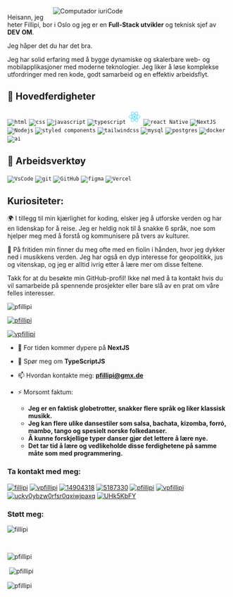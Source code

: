 <img src="https://raw.githubusercontent.com/MicaelliMedeiros/micaellimedeiros/master/image/computer-illustration.png" min-width="400px" max-width="400px" width="400px" align="right" alt="Computador iuriCode">


<p align="left"> 
  Heisann, jeg heter Fillipi, bor i Oslo og jeg er en <strong>Full-Stack utvikler</strong> og teknisk sjef av <strong>DEV OM</strong>.<br>
</p>
<p align="left">Jeg håper det du har det bra.</p>
<p align="left">Jeg har solid erfaring med å bygge dynamiske og skalerbare web- og mobilapplikasjoner med moderne teknologier. Jeg liker å løse komplekse utfordringer med ren kode, godt samarbeid og en effektiv arbeidsflyt.</p>
<p align="left">

<h2>🚀 Hovedferdigheter</h2>

<p>
  <code><img height="32" src="https://skillicons.dev/icons?i=html&theme=light" alt="html" title="HTML"/></code>
  <code><img height="32" src="https://skillicons.dev/icons?i=css&theme=light" alt="css" title="CSS"/></code>
  <code><img height="32" src="https://skillicons.dev/icons?i=js&theme=light" alt="javascript" title="JavaScript"/></code>
  <code><img height="32" src="https://skillicons.dev/icons?i=ts&theme=light" alt="typescript" title="TypeScript"/></code>
  <code><img height="32" src="https://raw.githubusercontent.com/github/explore/80688e429a7d4ef2fca1e82350fe8e3517d3494d/topics/react/react.png" alt="React" title="React"/></code>
  <code><img height="32" src="https://skillicons.dev/icons?i=react&native&theme=light" alt="react Native" title="React Native"/></code>
  <code><img height="32" src="https://nextjs.org/static/favicon/favicon-32x32.png" alt="NextJS" title="NextJS"/></code>
  <code><img height="32" src="https://skillicons.dev/icons?i=nodejs&theme=dark" alt="Nodejs" title="NodeJS"/></code>
  <code><img height="32" src="https://skillicons.dev/icons?i=styledcomponents&theme=light" alt="styled components" title="Styled Components"/></code>
  <code><img height="32" src="https://skillicons.dev/icons?i=tailwind&theme=dark" alt="tailwindcss" title="Tailwind CSS"/></code>
  <code><img height="32" src="https://skillicons.dev/icons?i=mysql&theme=light" alt="mysql" title="MySQL"/></code>
  <code><img height="32" src="https://skillicons.dev/icons?i=postgres&theme=dark" alt="postgres" title="Postgres"/></code>
  <code><img height="32" src="https://skillicons.dev/icons?i=docker&theme=light" alt="docker" title="Docker"/></code>
  <code><img height="32" src="https://skillicons.dev/icons?i=ai&theme=light" alt="ai" title="AI"/></code>
</p>

<h2>💼 Arbeidsverktøy</h2>

<p>
  <code><img height="32" src="https://skillicons.dev/icons?i=vscode&theme=light" alt="VsCode" title="VS Code"/></code>
  <code><img height="32" src="https://skillicons.dev/icons?i=git&theme=light" alt="git" title="Git"/></code>
  <code><img height="32" src="https://skillicons.dev/icons?i=github&theme=light" alt="GitHub" title="GitHub"/></code>
  <code><img height="32" src="https://skillicons.dev/icons?i=figma&theme=light" alt="figma" title="Figma"/></code>
  <code><img height="32" src="https://skillicons.dev/icons?i=vercel&theme=light" alt="Vercel" title="Vercel"/></code>
</p>

<h2>Kuriositeter:</h2>
<p>🌍 I tillegg til min kjærlighet for koding, elsker jeg å utforske verden og har en lidenskap for å reise. Jeg er heldig nok til å snakke 6 språk, noe som hjelper meg med å forstå og kommunisere på tvers av kulturer.</hp>

<p>🎻 På fritiden min finner du meg ofte med en fiolin i hånden, hvor jeg dykker ned i musikkens verden. Jeg har også en dyp interesse for geopolitikk, jus og vitenskap, og jeg er alltid ivrig etter å lære mer om disse feltene.</p>

<p>Takk for at du besøkte min GitHub-profil! Ikke nøl med å ta kontakt hvis du vil samarbeide på spennende prosjekter eller bare slå av en prat om våre felles interesser.</p>

<p align="left"> <img src="https://komarev.com/ghpvc/?username=pfillipi&label=Profilvisninger&color=0e75b6&style=flat" alt="pfillipi" /> </p>

<p align="left"> <a href="https://github.com/ryo-ma/github-profile-trophy"><img src="https://github-profile-trophy.vercel.app/?username=pfillipi" alt="pfillipi" /></a> </p>

<p align="left"> <a href="https://twitter.com/vpfillipi" target="blank"><img src="https://img.shields.io/twitter/follow/vpfillipi?logo=twitter&style=for-the-badge" alt="vpfillipi" /></a> </p>

- 🌱 For tiden kommer dypere på **NextJS**

- 💬 Spør meg om **TypeScriptJS**

- 📫 Hvordan kontakte meg: **pfillipi@gmx.de**

- ⚡ Morsomt faktum:
  - **Jeg er en faktisk globetrotter, snakker flere språk og liker klassisk musikk.**
  - **Jeg kan flere ulike dansestiler som salsa, bachata, kizomba, forró, mambo, tango og spesielt norske folkedanser.**
  - **Å kunne forskjellige typer danser gjør det lettere å lære nye.**
  - **Det tar tid å lære og vedlikeholde disse ferdighetene på samme måte som med programmering.**

<h3 align="left">Ta kontakt med meg:</h3>
<p align="left">
<a href="https://codepen.io/fillipi" target="blank"><img align="center" src="https://cdn.jsdelivr.net/npm/simple-icons@3.0.1/icons/codepen.svg" alt="fillipi" height="30" width="40" /></a>
<a href="https://twitter.com/vpfillipi" target="blank"><img align="center" src="https://cdn.jsdelivr.net/npm/simple-icons@3.0.1/icons/twitter.svg" alt="vpfillipi" height="30" width="40" /></a>
<a href="https://stackoverflow.com/users/14904318" target="blank"><img align="center" src="https://cdn.jsdelivr.net/npm/simple-icons@3.0.1/icons/stackoverflow.svg" alt="14904318" height="30" width="40" /></a>
<a href="https://kaggle.com/5187330" target="blank"><img align="center" src="https://cdn.jsdelivr.net/npm/simple-icons@3.0.1/icons/kaggle.svg" alt="5187330" height="30" width="40" /></a>
<a href="https://fb.com/pfillipi" target="blank"><img align="center" src="https://cdn.jsdelivr.net/npm/simple-icons@3.0.1/icons/facebook.svg" alt="pfillipi" height="30" width="40" /></a>
<a href="https://instagram.com/vpfillipi" target="blank"><img align="center" src="https://cdn.jsdelivr.net/npm/simple-icons@3.0.1/icons/instagram.svg" alt="vpfillipi" height="30" width="40" /></a>
<a href="https://www.youtube.com/c/uckv0ybzw0rfsr0qxiwjpaxq" target="blank"><img align="center" src="https://cdn.jsdelivr.net/npm/simple-icons@3.0.1/icons/youtube.svg" alt="uckv0ybzw0rfsr0qxiwjpaxq" height="30" width="40" /></a>
<a href="https://discord.gg/UHk5KbFY" target="blank"><img align="center" src="https://cdn.jsdelivr.net/npm/simple-icons@3.0.1/icons/discord.svg" alt="UHk5KbFY" height="30" width="40" /></a>
</p>

<h3 align="left">Støtt meg:</h3>
<p><a href="https://www.buymeacoffee.com/fillipi"> <img align="left" src="https://cdn.buymeacoffee.com/buttons/v2/default-yellow.png" height="50" width="210" alt="fillipi" /></a></p><br />

<br><p><img align="left" src="https://github-readme-stats.vercel.app/api/top-langs?username=pfillipi&show_icons=true&locale=en&layout=compact" alt="pfillipi" /></p></br>

<p>&nbsp;<img align="center" src="https://github-readme-stats.vercel.app/api?username=pfillipi&show_icons=true&locale=en" alt="pfillipi" /></p>

<p><img align="center" src="https://github-readme-streak-stats.herokuapp.com/?user=pfillipi&" alt="pfillipi" /></p>
